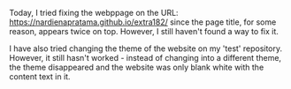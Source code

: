 Today, I tried fixing the webppage on the URL: https://nardienapratama.github.io/extra182/ since the page title, for some reason, appears twice on top. However, I still haven't found a way to fix it.

I have also tried changing the theme of the website on my 'test' repository. However, it still hasn't worked - instead of changing into a different theme, the theme disappeared and the website was only blank white with the content text in it.
